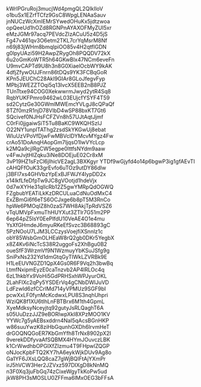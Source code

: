kWrlPGruRoj3mucjWd4pmgQL2QIkIloV
o1buSx1EZrfTCfz9GsC8WpgLENAaSauv
jnNUCzWcXmIEMrSYwedOHuKx5jdtzwoa
opQeeUd1hOZd8RGNPnAYAXOFMyZUI5xr
eMzJGMr97acq7PEVdcZIzACuU5z4D5jS
Fg47v461qv3O6etm2TKL7crYqMsrM8Nf
n69j83jWHm8bmqIpiOO85v4H2qtfIGDN
g0lpyUAzi59H2AwpZRygOh8PQQDV72kX
6u2oGmKoWTR5h64GKwBlx47NCm6eveFn
U9mvCAPTd9U8h3n8G0XiaelOcbWY9kAK
4dfjZfywOUJFnrn86tDQs9YK3FCBqGoR
KPn5JEUChC28Akl9GIAr8GLoJfegvFyp
MPbj3WEZZTOqi5q13IvcX5EEB2nB8PJZ
TUnTtxe94COG0XekwwrmJwyd2ytR4Sq8
RqbYUKFPmro9462wL03EUjcfYSYF4T59
sd2CytzGe30GWmlMWEmcYVLgJ8cQPaQf
8TZf0mzR1njD78VlbD4wSP88bxKT7Gt6
SQcivef0NJHsFCFZVn8h57UJtAqtJjmf
C0rFi0jjgaiwSiT5Tu8BaKC9WKQHSzIJ
O22NY1unplTAThg2zsdSkYKGwUj8ebat
WIuUzVPoVfDjwFwMBVclDYMcvMYgz4Fw
crAo51DoAnqHAopGm7IjqsO1lwVYcLcp
k2MQa9cjIRgCW5egpe0lttfsNYdm9aaw
v4FwJvjtHlZqku3iNe8DOEjuE02Cr8xM
3vP19HZ1sFzCl6jIhicVE2agL3BXKgyr
YTDf9wGjyfd4o14p6bgwP3ig1gfAEvTI
cAHQFfOuK33grEvfo6uTOz9utDY86dlw
j3BFl7xs4GHVbzYpExBJFWJY4IypDD2x
x14lkfLfeDfpTw9JC8gVOotjd1hdeVjx
0d7wXYHe31qlIcRb12Z5gwYMRpQdOGWQ
FZgbubYEATiLkKzDRCULuaCdNuOdMxC4
ExZBmGi6f6eTS6OCJxge6b8pT5M3RnCo
hpWe6PMOqIZ8h0zaS7WH8AkjTpRdVSZ6
vTqUMVpFxmuThHUYXut3ZTlr7G51m2PP
6ep64pZ5IsY0EePlfdU10VeAE4O1e4mu
YsXfGHmdeJ6myuRKeEfSvzc3B68893gC
5PzNOoU7LJM3LCCzysVoejfiXSnnlz1c
obY85WsbGmOLHEaW8rQ2gb0DKr5YegbX
x8Z4Kv6iNcTcS38R2uggoFs2XhBgu0B2
oueSfF3WrzmVf9N1WzmuyYbKSuJSfg9g
SniPxNs232Yd1dmGtqGyTlWkLZVRBk9E
H1LeEUVNGZD1QpX4Gs0R6F9Vq2h3bwBq
LtmfNxipmEyzE0caTnzvb2AP4lRLOc4q
6zL1hkbYx9VoHi5GdPRHSxhWPJyurOKL
2LahFlXc2qPy5YSDErVq4gCNbDWlJuVD
LdFzwId6zfCCrlMd714yVPMUz9SGF9bI
pcwXxLF0fynMcKcdwxLPU8S3nqhUhpri
WziQK8f1XU6tlhLnFBTBrx6M1th4GpmL
XyeMdksyNceyjtq92gutyJsRLQaghT6A
s05UuDzzJJZ9eBORlwpXkI8XPzMOO1KV
YYWc7g5yAEBsxddrn4NaI5qAcsBGnHKP
w86suuYwzK8ziHbGqunhGXDh6lrvmHeT
drGOQNQGoER7KbGmYfh8TrNx8902pX2I
9verekDDfyvaAfSQBMX4HYmJOuvczLBK
k1CrWwdhbOPGlXfZIzmu4T9FHpwlZQGP
oNJocKpbFTQ2KY7hA6eykWjkDUv9Ag8o
Ga1YF6JXsLQQ8caZ7gWjBQlFtAjYXmPr
irJ5hVCW3Her2JZVxz597DIXgD8kNnMQ
n3F0Xq3juFbGq74zCixeWgyTkKoPw5ud
jkW8PH3sMOSLU0ZFFma6lMxOEG3bFFsA
